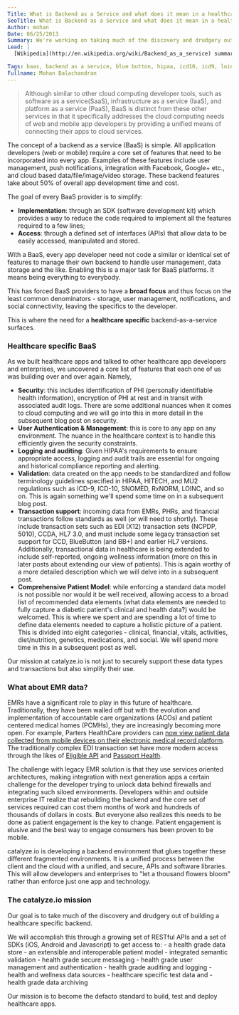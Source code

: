```yaml
---
Title: What is Backend as a Service and what does it mean in a healthcare context
SeoTitle: What is Backend as a Service and what does it mean in a healthcare context
Author: mohan
Date: 06/25/2013
Summary: We're working on taking much of the discovery and drudgery out of building a healthcare-specific backend.
Lead: |
  [Wikipedia](http://en.wikipedia.org/wiki/Backend_as_a_service) summarizes it best (as always)

Tags: baas, backend as a service, blue button, hipaa, icd10, icd9, loinc, rxnorm
Fullname: Mohan Balachandran
---
```

> Although similar to other cloud computing developer tools, such as software as a service(SaaS), infrastructure as a service (IaaS), and platform as a service (PaaS), BaaS is distinct from these other services in that it specifically addresses the cloud computing needs of web and mobile app developers by providing a unified means of connecting their apps to cloud services.

The concept of a backend as a service (BaaS) is simple. All application developers (web or mobile) require a core set of features that need to be incorporated into every app. Examples of these features include user management, push notifications, integration with Facebook, Google+ etc., and cloud based data/file/image/video storage. These backend features take about 50% of overall app development time and cost.

The goal of every BaaS provider is to simplify:

- **Implementation**: through an SDK (software development kit) which provides a way to reduce the code required to implement all the features required to a few lines;
- **Access**: through a defined set of interfaces (APIs) that allow data to be easily accessed, manipulated and stored.

With a BaaS, every app developer need not code a similar or identical set of features to manage their own backend to handle user management, data storage and the like. Enabling this is a major task for BaaS platforms. It means being everything to everybody.

This has forced BaaS providers to have a **broad focus** and thus focus on the least common denominators - storage, user management, notifications, and social connectivity, leaving the specifics to the developer.

This is where the need for a **healthcare specific** backend-as-a-service surfaces.

### Healthcare specific BaaS

As we built healthcare apps and talked to other healthcare app developers and enterprises, we uncovered a core list of features that each one of us was building over and over again. Namely,

- **Security**: this includes identification of PHI (personally identifiable health information), encryption of PHI at rest and in transit with associated audit logs. There are some additional nuances when it comes to cloud computing and we will go into this in more detail in the subsequent blog post on security.
- **User Authentication & Management**: this is core to any app on any environment. The nuance in the healthcare context is to handle this efficiently given the security constraints.
- **Logging and auditing**: Given HIPAA's requirements to ensure appropriate access, logging and audit trails are essential for ongoing and historical compliance reporting and alerting.
- **Validation**: data created on the app needs to be standardized and follow terminology guidelines specified in HIPAA, HITECH, and MU2 regulations such as ICD-9, ICD-10, SNOMED, RxNORM, LOINC, and so on. This is again something we'll spend some time on in a subsequent blog post.
- **Transaction support**: incoming data from EMRs, PHRs, and financial transactions follow standards as well (or will need to shortly). These include transaction sets such as EDI (X12) transaction sets (NCPDP, 5010), CCDA, HL7 3.0, and must include some legacy transaction set support for CCD, BlueButton (and BB+) and earlier HL7 versions. Additionally, transactional data in healthcare is being extended to include self-reported, ongoing wellness information (more on this in later posts about extending our view of patients). This is again worthy of a more detailed description which we will delve into in a subsequent post.
- **Comprehensive Patient Model**: while enforcing a standard data model is not possible nor would it be well received, allowing access to a broad list of recommended data elements (what data elements are needed to fully capture a diabetic patient's clinical and health data?) would be welcomed. This is where we spent and are spending a lot of time to define data elements needed to capture a holistic picture of a patient. This is divided into eight categories - clinical, financial, vitals, activities, diet/nutrition, genetics, medications, and social. We will spend more time in this in a subsequent post as well.

Our mission at catalyze.io is not just to securely support these data types and transactions but also simplify their use.

### What about EMR data?

EMRs have a significant role to play in this future of healthcare. Traditionally, they have been walled off but with the evolution and implementation of accountable care organizations (ACOs) and patient centered medical homes (PCMHs), they are increasingly becoming more open. For example, Parters HealthCare providers can [now view patient data collected from mobile devices on their electronic medical record platform](http://www.healthcareitnews.com/news/partners-sends-mobile-data-emr). The traditionally complex EDI transaction set have more modern access through the likes of [Eligible API](https://www.eligibleapi.com/) and [Passport Health](http://www.passporthealth.com/index.aspx).

The challenge with legacy EMR solution is that they use services oriented architectures, making integration with next generation apps a certain challenge for the developer trying to unlock data behind firewalls and integrating such siloed environments. Developers within and outside enterprise IT realize that rebuilding the backend and the core set of services required can cost them months of work and hundreds of thousands of dollars in costs. But everyone also realizes this needs to be done as patient engagement is the key to change. Patient engagement is elusive and the best way to engage consumers has been proven to be mobile.

catalyze.io is developing a backend environment that glues together these different fragmented environments. It is a unified process between the client and the cloud with a unified, and secure, APIs and software libraries. This will allow developers and enterprises to "let a thousand flowers bloom" rather than enforce just one app and technology.

### The catalyze.io mission

Our goal is to take much of the discovery and drudgery out of building a healthcare specific backend.

We will accomplish this through a growing set of RESTful APIs and a set of SDKs (iOS, Android and Javascript) to get access to: - a health grade data store - an extensible and interoperable patient model - integrated semantic validation - health grade secure messaging - health grade user management and authentication - health grade auditing and logging - health and wellness data sources - healthcare specific test data and - health grade data archiving

Our mission is to become the defacto standard to build, test and deploy healthcare apps.

